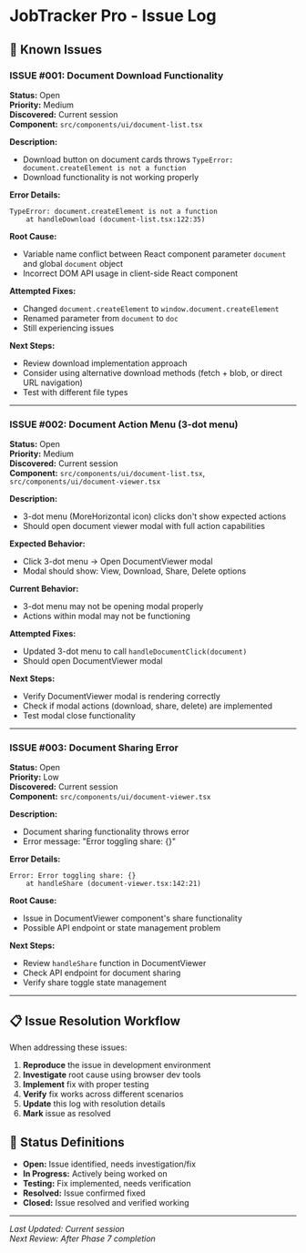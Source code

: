 # JobTracker Pro - Issue Log

## 🐛 Known Issues

### **ISSUE #001: Document Download Functionality**
**Status:** Open  
**Priority:** Medium  
**Discovered:** Current session  
**Component:** `src/components/ui/document-list.tsx`

**Description:**
- Download button on document cards throws `TypeError: document.createElement is not a function`
- Download functionality is not working properly

**Error Details:**
```
TypeError: document.createElement is not a function
    at handleDownload (document-list.tsx:122:35)
```

**Root Cause:**
- Variable name conflict between React component parameter `document` and global `document` object
- Incorrect DOM API usage in client-side React component

**Attempted Fixes:**
- Changed `document.createElement` to `window.document.createElement`
- Renamed parameter from `document` to `doc`
- Still experiencing issues

**Next Steps:**
- Review download implementation approach
- Consider using alternative download methods (fetch + blob, or direct URL navigation)
- Test with different file types

---

### **ISSUE #002: Document Action Menu (3-dot menu)**
**Status:** Open  
**Priority:** Medium  
**Discovered:** Current session  
**Component:** `src/components/ui/document-list.tsx`, `src/components/ui/document-viewer.tsx`

**Description:**
- 3-dot menu (MoreHorizontal icon) clicks don't show expected actions
- Should open document viewer modal with full action capabilities

**Expected Behavior:**
- Click 3-dot menu → Open DocumentViewer modal
- Modal should show: View, Download, Share, Delete options

**Current Behavior:**
- 3-dot menu may not be opening modal properly
- Actions within modal may not be functioning

**Attempted Fixes:**
- Updated 3-dot menu to call `handleDocumentClick(document)`
- Should open DocumentViewer modal

**Next Steps:**
- Verify DocumentViewer modal is rendering correctly
- Check if modal actions (download, share, delete) are implemented
- Test modal close functionality

---

### **ISSUE #003: Document Sharing Error**
**Status:** Open  
**Priority:** Low  
**Discovered:** Current session  
**Component:** `src/components/ui/document-viewer.tsx`

**Description:**
- Document sharing functionality throws error
- Error message: "Error toggling share: {}"

**Error Details:**
```
Error: Error toggling share: {}
    at handleShare (document-viewer.tsx:142:21)
```

**Root Cause:**
- Issue in DocumentViewer component's share functionality
- Possible API endpoint or state management problem

**Next Steps:**
- Review `handleShare` function in DocumentViewer
- Check API endpoint for document sharing
- Verify share toggle state management

---

## 📋 Issue Resolution Workflow

When addressing these issues:

1. **Reproduce** the issue in development environment
2. **Investigate** root cause using browser dev tools
3. **Implement** fix with proper testing
4. **Verify** fix works across different scenarios
5. **Update** this log with resolution details
6. **Mark** issue as resolved

## 🔄 Status Definitions

- **Open:** Issue identified, needs investigation/fix
- **In Progress:** Actively being worked on
- **Testing:** Fix implemented, needs verification
- **Resolved:** Issue confirmed fixed
- **Closed:** Issue resolved and verified working

---

*Last Updated: Current session*  
*Next Review: After Phase 7 completion*